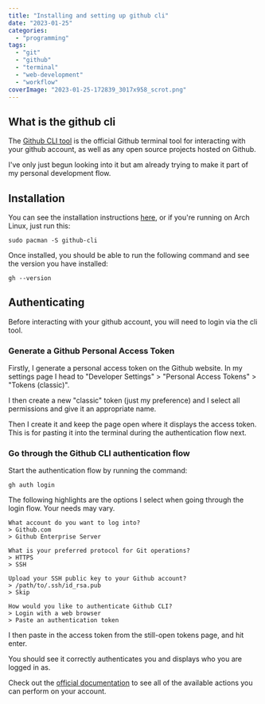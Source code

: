 ```yaml
---
title: "Installing and setting up github cli"
date: "2023-01-25"
categories: 
  - "programming"
tags: 
  - "git"
  - "github"
  - "terminal"
  - "web-development"
  - "workflow"
coverImage: "2023-01-25-172839_3017x958_scrot.png"
---
```


## What is the github cli

The [Github CLI tool](https://cli.github.com/) is the official Github terminal tool for interacting with your github account, as well as any open source projects hosted on Github.

I've only just begun looking into it but am already trying to make it part of my personal development flow.

## Installation

You can see the installation instructions [here](https://github.com/cli/cli#installation), or if you're running on Arch Linux, just run this:

```
sudo pacman -S github-cli
```

Once installed, you should be able to run the following command and see the version you have installed:

```
gh --version
```

## Authenticating

Before interacting with your github account, you will need to login via the cli tool.

### Generate a Github Personal Access Token

Firstly, I generate a personal access token on the Github website. In my settings page I head to "Developer Settings" > "Personal Access Tokens" > "Tokens (classic)".

I then create a new "classic" token (just my preference) and I select all permissions and give it an appropriate name.

Then I create it and keep the page open where it displays the access token. This is for pasting it into the terminal during the authentication flow next.

### Go through the Github CLI authentication flow

Start the authentication flow by running the command:

```
gh auth login
```

The following highlights are the options I select when going through the login flow. Your needs may vary.

```
What account do you want to log into?
> Github.com
> Github Enterprise Server

What is your preferred protocol for Git operations?
> HTTPS
> SSH

Upload your SSH public key to your Github account?
> /path/to/.ssh/id_rsa.pub
> Skip

How would you like to authenticate Github CLI?
> Login with a web browser
> Paste an authentication token
```

I then paste in the access token from the still-open tokens page, and hit enter.

You should see it correctly authenticates you and displays who you are logged in as.

Check out the [official documentation](https://cli.github.com/manual/gh) to see all of the available actions you can perform on your account.
